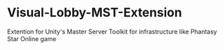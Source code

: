 # Visual-Lobby-MST-Extension
Extention for Unity's Master Server Toolkit for infrastructure like Phantasy Star Online game
